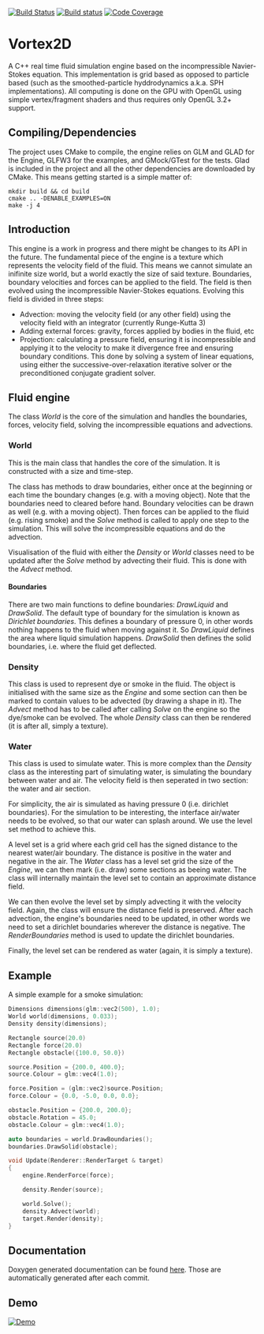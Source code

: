 [![Build Status](https://travis-ci.org/mmaldacker/Vortex2D.svg?branch=master)](https://travis-ci.org/mmaldacker/Vortex2D)
[![Build status](https://ci.appveyor.com/api/projects/status/p7q9aple11yhs1ck?svg=true)](https://ci.appveyor.com/project/mmaldacker/vortex2d)
[![Code Coverage](http://codecov.io/github/mmaldacker/Vortex2D/coverage.svg?branch=master)](http://codecov.io/github/mmaldacker/Vortex2D?branch=master)

# Vortex2D

A C++ real time fluid simulation engine based on the incompressible Navier-Stokes equation.
This implementation is grid based as opposed to particle based (such as the smoothed-particle hyddrodynamics a.k.a. SPH implementations).
All computing is done on the GPU with OpenGL using simple vertex/fragment shaders and thus requires only OpenGL 3.2+ support.

## Compiling/Dependencies

The project uses CMake to compile, the engine relies on GLM and GLAD for the Engine, GLFW3 for the examples, and GMock/GTest for the tests. Glad is included in the project and all the other dependencies are downloaded by CMake. This means getting started is a simple matter of:

```
mkdir build && cd build
cmake .. -DENABLE_EXAMPLES=ON
make -j 4
```

## Introduction

This engine is a work in progress and there might be changes to its API in the future. The fundamental piece of the engine is a texture which represents the velocity field of the fluid. This means we cannot simulate an inifinite size world, but a world exactly the size of said texture. Boundaries, boundary velocities and forces can be applied to the field. The field is then evolved using the incompressible Navier-Stokes equations. Evolving this field is divided in three steps:
* Advection: moving the velocity field (or any other field) using the velocity field with an integrator (currently Runge-Kutta 3)
* Adding external forces: gravity, forces applied by bodies in the fluid, etc
* Projection: calculating a pressure field, ensuring it is incompressible and applying it to the velocity to make it divergence free and ensuring boundary conditions. This done by solving a system of linear equations, using either the successive-over-relaxation iterative solver or the preconditioned conjugate gradient solver.

## Fluid engine

The class *World* is the core of the simulation and handles the boundaries, forces, velocity field, solving the incompressible equations and advections.

### World

This is the main class that handles the core of the simulation. It is constructed with a size and time-step.

The class has methods to draw boundaries, either once at the beginning or each time the boundary changes (e.g. with a moving object). Note that the boundaries need to cleared before hand. Boundary velocities can be drawn as well (e.g. with a moving object). Then forces can be applied to the fluid (e.g. rising smoke) and the *Solve* method is called to apply one step to the simulation. This will solve the incompressible equations and do the advection.

Visualisation of the fluid with either the *Density* or *World* classes need to be updated after the *Solve* method by advecting their fluid. This is done with the *Advect* method.

#### Boundaries

There are two main functions to define boundaries: *DrawLiquid* and *DrawSolid*. The default type of boundary for the simulation is known as *Dirichlet boundaries*. This defines a boundary of pressure 0, in other words nothing happens to the fluid when moving against it. So *DrawLiquid* defines the area where liquid simulation happens. *DrawSolid* then defines the solid boundaries, i.e. where the fluid get deflected.

### Density

This class is used to represent dye or smoke in the fluid. The object is initialised with the same size as the *Engine* and some section can then be marked to contain values to be advected (by drawing a shape in it). The *Advect* method has to be called after calling *Solve* on the engine so the dye/smoke can be evolved. The whole *Density* class can then be rendered (it is after all, simply a texture).

### Water

This class is used to simulate water. This is more complex than the *Density* class as the interesting part of simulating water, is simulating the boundary between water and air. The velocity field is then seperated in two section: the water and air section.

For simplicity, the air is simulated as having pressure 0 (i.e. dirichlet boundaries). For the simulation to be interesting, the interface air/water needs to be evolved, so that our water can splash around. We use the level set method to achieve this.

A level set is a grid where each grid cell has the signed distance to the nearest water/air boundary. The distance is positive in the water and negative in the air. The *Water* class has a level set grid the size of the *Engine*, we can then mark (i.e. draw) some sections as beeing water. The class will internally maintain the level set to contain an approximate distance field.

We can then evolve the level set by simply advecting it with the velocity field. Again, the class will ensure the distance field is preserved. After each advection, the engine's boundaries need to be updated, in other words we need to set a dirichlet boundaries wherever the distance is negative. The *RenderBoundaries* method is used to update the dirichlet boundaries.

Finally, the level set can be rendered as water (again, it is simply a texture).

## Example

A simple example for a smoke simulation:

```cpp
Dimensions dimensions(glm::vec2(500), 1.0);
World world(dimensions, 0.033);
Density density(dimensions);

Rectangle source(20.0)
Rectangle force(20.0)
Rectangle obstacle({100.0, 50.0})

source.Position = {200.0, 400.0};
source.Colour = glm::vec4(1.0);

force.Position = (glm::vec2)source.Position;
force.Colour = {0.0, -5.0, 0.0, 0.0};

obstacle.Position = {200.0, 200.0};
obstacle.Rotation = 45.0;
obstacle.Colour = glm::vec4(1.0);

auto boundaries = world.DrawBoundaries();
boundaries.DrawSolid(obstacle);

void Update(Renderer::RenderTarget & target)
{
    engine.RenderForce(force);

    density.Render(source);

    world.Solve();
    density.Advect(world);
    target.Render(density);
}
```
## Documentation

Doxygen generated documentation can be found [here](http://mmaldacker.github.io/Vortex2D/html). Those are automatically generated after each commit.

## Demo

[![Demo](http://img.youtube.com/vi/c8Idjf03bI8/0.jpg)](http://www.youtube.com/watch?v=c8Idjf03bI8)
